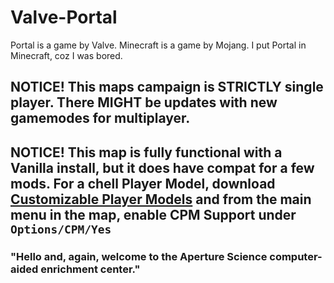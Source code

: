 # Valve-Portal
Portal is a game by Valve. Minecraft is a game by Mojang. I put Portal in Minecraft, coz I was bored.
## NOTICE! This maps campaign is STRICTLY single player. There MIGHT be updates with new gamemodes for multiplayer.
## NOTICE! This map is fully functional with a Vanilla install, but it does have compat for a few mods. For a chell Player Model, download [Customizable Player Models](https://modrinth.com/plugin/custom-player-models) and from the main menu in the map, enable CPM Support under `Options/CPM/Yes`
### "Hello and, again, welcome to the Aperture Science computer-aided enrichment center."
